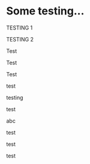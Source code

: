 # Some testing...

TESTING 1

TESTING 2

Test

Test

Test

test

testing

test

abc

test

test

test
